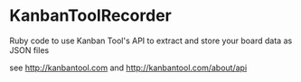 # KanbanToolRecorder
Ruby code to use Kanban Tool's API to extract and store your board data as JSON files

see http://kanbantool.com
and http://kanbantool.com/about/api

